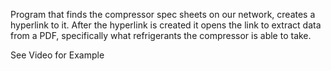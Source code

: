 
Program that finds the compressor spec sheets on our network, creates a hyperlink to it.  After the hyperlink is created it opens the link to extract data from a PDF, specifically what refrigerants the compressor is able to take.

See Video for Example
